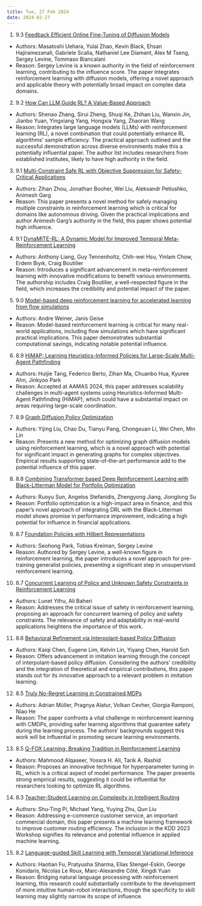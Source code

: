 ```yaml
---
title: Tue, 27 Feb 2024
date: 2024-02-27
---
```

1. 9.3 [Feedback Efficient Online Fine-Tuning of Diffusion Models](https://arxiv.org/abs/2402.16359)
* Authors: Masatoshi Uehara, Yulai Zhao, Kevin Black, Ehsan Hajiramezanali, Gabriele Scalia, Nathaniel Lee Diamant, Alex M Tseng, Sergey Levine, Tommaso Biancalani
* Reason: Sergey Levine is a known authority in the field of reinforcement learning, contributing to the influence score. The paper integrates reinforcement learning with diffusion models, offering a novel approach and applicable theory with potentially broad impact on complex data domains.

2. 9.2 [How Can LLM Guide RL? A Value-Based Approach](https://arxiv.org/abs/2402.16181)
* Authors: Shenao Zhang, Sirui Zheng, Shuqi Ke, Zhihan Liu, Wanxin Jin, Jianbo Yuan, Yingxiang Yang, Hongxia Yang, Zhaoran Wang
* Reason: Integrates large language models (LLMs) with reinforcement learning (RL), a novel combination that could potentially enhance RL algorithms' sample efficiency. The practical approach outlined and the successful demonstration across diverse environments make this a potentially influential paper. The author list includes researchers from established institutes, likely to have high authority in the field.

3. 9.1 [Multi-Constraint Safe RL with Objective Suppression for Safety-Critical Applications](https://arxiv.org/abs/2402.15650)
* Authors: Zihan Zhou, Jonathan Booher, Wei Liu, Aleksandr Petiushko, Animesh Garg
* Reason: This paper presents a novel method for safely managing multiple constraints in reinforcement learning which is critical for domains like autonomous driving. Given the practical implications and author Animesh Garg’s authority in the field, this paper shows potential high influence.

4. 9.1 [DynaMITE-RL: A Dynamic Model for Improved Temporal Meta-Reinforcement Learning](https://arxiv.org/abs/2402.15957)
* Authors: Anthony Liang, Guy Tennenholtz, Chih-wei Hsu, Yinlam Chow, Erdem Bıyık, Craig Boutilier
* Reason: Introduces a significant advancement in meta-reinforcement learning with innovative modifications to benefit various environments. The authorship includes Craig Boutilier, a well-respected figure in the field, which increases the credibility and potential impact of the paper.

5. 9.0 [Model-based deep reinforcement learning for accelerated learning from flow simulations](https://arxiv.org/abs/2402.16543)
* Authors: Andre Weiner, Janis Geise
* Reason: Model-based reinforcement learning is critical for many real-world applications, including flow simulations which have significant practical implications. This paper demonstrates substantial computational savings, indicating notable potential influence.

6. 8.9 [HiMAP: Learning Heuristics-Informed Policies for Large-Scale Multi-Agent Pathfinding](https://arxiv.org/abs/2402.15546)
* Authors: Huijie Tang, Federico Berto, Zihan Ma, Chuanbo Hua, Kyuree Ahn, Jinkyoo Park
* Reason: Accepted at AAMAS 2024, this paper addresses scalability challenges in multi-agent systems using Heuristics-Informed Multi-Agent Pathfinding (HiMAP), which could have a substantial impact on areas requiring large-scale coordination.

7. 8.9 [Graph Diffusion Policy Optimization](https://arxiv.org/abs/2402.16302)
* Authors: Yijing Liu, Chao Du, Tianyu Pang, Chongxuan Li, Wei Chen, Min Lin
* Reason: Presents a new method for optimizing graph diffusion models using reinforcement learning, which is a novel approach with potential for significant impact in generating graphs for complex objectives. Empirical results supporting state-of-the-art performance add to the potential influence of this paper.

8. 8.8 [Combining Transformer based Deep Reinforcement Learning with Black-Litterman Model for Portfolio Optimization](https://arxiv.org/abs/2402.16609)
* Authors: Ruoyu Sun, Angelos Stefanidis, Zhengyong Jiang, Jionglong Su
* Reason: Portfolio optimization is a high-impact area in finance, and this paper’s novel approach of integrating DRL with the Black-Litterman model shows promise in performance improvement, indicating a high potential for influence in financial applications.

9. 8.7 [Foundation Policies with Hilbert Representations](https://arxiv.org/abs/2402.15567)
* Authors: Seohong Park, Tobias Kreiman, Sergey Levine
* Reason: Authored by Sergey Levine, a well-known figure in reinforcement learning, the paper introduces a novel approach for pre-training generalist policies, presenting a significant step in unsupervised reinforcement learning.

10. 8.7 [Concurrent Learning of Policy and Unknown Safety Constraints in Reinforcement Learning](https://arxiv.org/abs/2402.15893)
* Authors: Lunet Yifru, Ali Baheri
* Reason: Addresses the critical issue of safety in reinforcement learning, proposing an approach for concurrent learning of policy and safety constraints. The relevance of safety and adaptability in real-world applications heightens the importance of this work.

11. 8.6 [Behavioral Refinement via Interpolant-based Policy Diffusion](https://arxiv.org/abs/2402.16075)
* Authors: Kaiqi Chen, Eugene Lim, Kelvin Lin, Yiyang Chen, Harold Soh
* Reason: Offers advancement in imitation learning through the concept of interpolant-based policy diffusion. Considering the authors' credibility and the integration of theoretical and empirical contributions, this paper stands out for its innovative approach to a relevant problem in imitation learning.

12. 8.5 [Truly No-Regret Learning in Constrained MDPs](https://arxiv.org/abs/2402.15776)
* Authors: Adrian Müller, Pragnya Alatur, Volkan Cevher, Giorgia Ramponi, Niao He
* Reason: The paper confronts a vital challenge in reinforcement learning with CMDPs, providing safer learning algorithms that guarantee safety during the learning process. The authors’ backgrounds suggest this work will be influential in promoting secure learning environments.

13. 8.5 [Q-FOX Learning: Breaking Tradition in Reinforcement Learning](https://arxiv.org/abs/2402.16562)
* Authors: Mahmood Alqaseer, Yossra H. Ali, Tarik A. Rashid
* Reason: Proposes an innovative technique for hyperparameter tuning in RL, which is a critical aspect of model performance. The paper presents strong empirical results, suggesting it could be influential for researchers looking to optimize RL algorithms.

14. 8.3 [Teacher-Student Learning on Complexity in Intelligent Routing](https://arxiv.org/abs/2402.15665)
* Authors: Shu-Ting Pi, Michael Yang, Yuying Zhu, Qun Liu
* Reason: Addressing e-commerce customer service, an important commercial domain, this paper presents a machine learning framework to improve customer routing efficiency. The inclusion in the KDD 2023 Workshop signifies its relevance and potential influence in applied machine learning.

15. 8.2 [Language-guided Skill Learning with Temporal Variational Inference](https://arxiv.org/abs/2402.16354)
* Authors: Haotian Fu, Pratyusha Sharma, Elias Stengel-Eskin, George Konidaris, Nicolas Le Roux, Marc-Alexandre Côté, Xingdi Yuan
* Reason: Bridging natural language processing with reinforcement learning, this research could substantially contribute to the development of more intuitive human-robot interactions, though the specificity to skill learning may slightly narrow its scope of influence.

